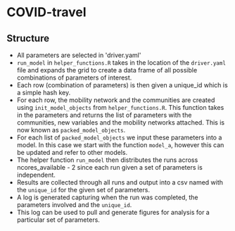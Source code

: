 # COVID-travel

## Structure
- All parameters are selected in 'driver.yaml'
- `run_model` in `helper_functions.R` takes in the location of the `driver.yaml`
file and expands the grid to create a data frame of all possible combinations
of parameters of interest.
- Each row (combination of parameters) is then given a unique_id which is
a simple hash key.
- For each row, the mobility network and the communities are created using
`init_model_objects` from `helper_functions.R`. This function takes in the parameters
and returns the list of parameters with the communities, new variables and
the mobility networks attached. This is now known as `packed_model_objects`.
- For each list of `packed_model_objects` we input these parameters into a model.
In this case we start with the function `model_a`, however this can be updated
and refer to other models.
- The helper function `run_model` then distributes the runs across ncores_available - 2
since each run given a set of parameters is independent.
- Results are collected through all runs and output into a csv named with the `unique_id`
for the given set of parameters.
- A log is generated capturing when the run was completed, the parameters involved
and the `unique_id`.
- This log can be used to pull and generate figures for analysis for a particular
set of parameters. 
